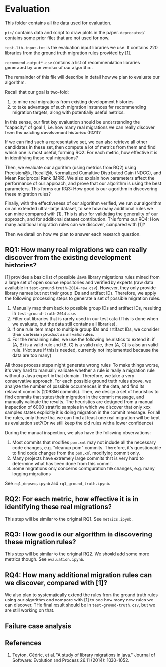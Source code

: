 # Evaluation

This folder contains all the data used for evaluation. 

`pic/` contains data and script to draw plots in the paper.
`deprecated/` contains some prior files that are not used for now.

`test-lib-input.txt` is the evaluation input libraries we use. 
It contains 220 libraries from the ground truth migration rules provided by [1].

`recommend-output*.csv` contains a list of recommendation libraries generated by one version of our algorithm.

The remainder of this file will describe in detail how we plan to evaluate our algorithm.

Recall that our goal is two-fold:
1. to mine real migrations from existing development histories
2. to take advantage of such migration instances for recommending migration targets, along with potentially useful metrics.

In this sense, our first key evaluation should be understanding the "capacity" of goal 1, 
i.e. how many real migrations we can really discover from the existing development histories (RQ1)?

If we can find such a representative set, we can also retrieve all other candidates in these set, 
then compute a lot of metrics from them and find which one is most useful,
forming RQ2: For each metric, how effective it is in identifying these real migrations?

Then, we evaluate our algorithm (using metrics from RQ2) using Precision@k, Recall@k, 
Normalized Cumaltive Distributed Gain (NDCG), and Mean Reciprocal Rank (MRR).
We also explain how parameters affect the performance of our approach, and prove that our algorithm is using the best parameters.
This forms our RQ3: How good is our algorithm in discovering these migration rules?

Finally, with the effectiveness of our algorithm verified, we run our algorithm on an extended ultra-large dataset, 
to see how many additional rules we can mine compared with [1].
This is also for validating the generality of our approach, and for additional dataset contribution.
This forms our RQ4: How many additional migration rules can we discover, compared with [1]?

Then we detail on how we plan to answer each research question.

## RQ1: How many real migrations we can really discover from the existing development histories?

[1] provides a basic list of possible Java library migrations rules mined from a large set of open source repositories and verified by experts (raw data available in `test-ground-truth-2014-raw.csv`). However, they only provide library names but not their group IDs and artifact IDs.
Therefore, we apply the following processing steps to generate a set of possible migration rules.

1. Manually map them back to possible group IDs and artifact IDs, resulting in `test-ground-truth-2014.csv`.
2. Filter out libraries that is rarely used in our test data (This is done when we evaluate, but the data still contains all libraries).
3. If one rule item maps to multiple group IDs and artifact IDs, we consider their cartesian product as all valid rules.
4. For the remaining rules, we use the following heuristics to extend it: if (A, B) is a valid rule and (B, C) is a valid rule, then (A, C) is also an valid rule. (Not sure if this is needed, currently not implemented because the data are too many)

All those process steps might generate wrong rules. 
To make things worse, it's very hard to manually validate whether a rule is really a migration rule without a Java expert in that domain.
Therefore, we take a very conservative approach.
For each possible ground truth rules above, we analyze the number of possible occurrences in the data, and find its relavant commits (209356 commits).
Then, we design a set of heuristics to find commits that states their migration in the commit message, and manually validate the results.
The heuristics are designed from a manual inspection of 6000 stratifid samples in which we discover that only xxx samples states explicitly it is doing migration in the commit message.
For all the rules, only those that we can find at least one real migration will be kept as evaluation set?(Or we still keep the old rules with a lower confidence)

During the manual inspection, we also have the following observations:
1. Most commits that modifies `pom.xml` may not include all the necessary code changes, e.g. "cleanup pom" commits.
Therefore, it's questionable to find code changes from the `pom.xml` modifying commit only.
2. Many projects have extremely large commits that is very hard to determine what has been done from this commit.
3. Some migrations only concerns configuration file changes, e.g. many logging migrations

See `rq1_depseq.ipynb` and `rq1_ground_truth.ipynb`.

## RQ2: For each metric, how effective it is in identifying these real migrations?

This step will be similar to the original RQ1.
See `metrics.ipynb`.

## RQ3: How good is our algorithm in discovering these migration rules?

This step will be similar to the original RQ2. We should add some more metrics though.
See `evaluation.ipynb`.

## RQ4: How many additional migration rules can we discover, compared with [1]?

We also plan to systematically extend the rules from the ground truth rules using our algorithm and compare with [1] to see how many new rules we can discover. THe final result should be in `test-ground-truth.csv`, but we are still working on that.

## Failure case analysis

## References

1. Teyton, Cédric, et al. "A study of library migrations in java." Journal of Software: Evolution and Process 26.11 (2014): 1030-1052.

